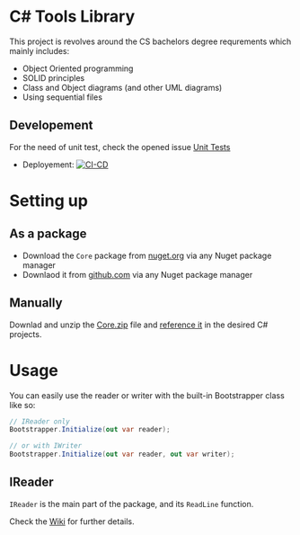 # C# Tools Library

This project is revolves around the CS bachelors degree requrements which mainly includes:
- Object Oriented programming
- SOLID principles
- Class and Object diagrams (and other UML diagrams)
- Using sequential files

## Developement
For the need of unit test, check the opened issue [Unit Tests](https://github.com/joshika39/cs-tools/issues/15)
- Deployement: [![CI-CD](https://github.com/joshika39/cs-tools/actions/workflows/modules-cicd.yml/badge.svg)](https://github.com/joshika39/cs-tools/actions/workflows/modules-cicd.yml)

# Setting up
## As a package
 - Download the `Core` package from [nuget.org](https://www.nuget.org/packages/joshika39-Core) via any Nuget package manager
 - Downlaod it from [github.com](https://github.com/joshika39/cs-tools/pkgs/nuget/joshika39-Core) via any Nuget package manager

## Manually
Downlad and unzip the [Core.zip](https://github.com/joshika39/cs-tools/releases/latest) file and [reference it](https://learn.microsoft.com/en-us/visualstudio/ide/how-to-add-or-remove-references-by-using-the-reference-manager?view=vs-2022) in the desired C# projects.

# Usage

You can easily use the reader or writer with the built-in Bootstrapper class like so:
```cs
// IReader only
Bootstrapper.Initialize(out var reader);

// or with IWriter
Bootstrapper.Initialize(out var reader, out var writer);
``` 

## IReader
`IReader` is the main part of the package, and its `ReadLine` function.

Check the [Wiki](https://github.com/joshika39/cs-tools/wiki/IReader) for further details.